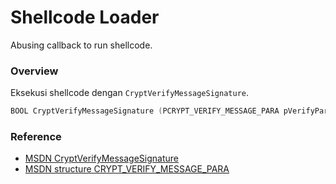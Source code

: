 # Shellcode Loader

Abusing callback to run shellcode.

### Overview

Eksekusi shellcode dengan `CryptVerifyMessageSignature`.

```c++
BOOL CryptVerifyMessageSignature (PCRYPT_VERIFY_MESSAGE_PARA pVerifyPara, DWORD dwSignerIndex, const BYTE *pbSignedBlob, DWORD cbSignedBlob, BYTE *pbDecoded, DWORD *pcbDecoded, PCCERT_CONTEXT *ppSignerCert);
```

### Reference 

- [MSDN CryptVerifyMessageSignature](https://docs.microsoft.com/en-us/windows/win32/api/wincrypt/nf-wincrypt-cryptverifymessagesignature)
- [MSDN structure CRYPT_VERIFY_MESSAGE_PARA](https://docs.microsoft.com/en-us/windows/win32/api/wincrypt/ns-wincrypt-crypt_verify_message_para)